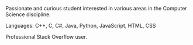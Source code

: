 Passionate and curious student interested in various areas in the Computer Science discipline.

Languages: C++, C, C#, Java, Python, JavaScript, HTML, CSS

Professional Stack Overflow user.
